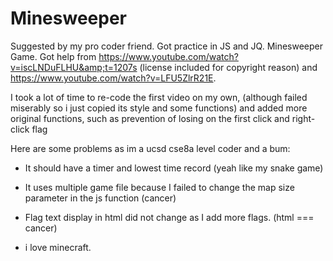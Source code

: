 # Minesweeper

Suggested by my pro coder friend. Got practice in JS and JQ. Minesweeper Game. Got help from https://www.youtube.com/watch?v=iscLNDuFLHU&amp;t=1207s (license included for copyright reason) and https://www.youtube.com/watch?v=LFU5ZlrR21E. 

I took a lot of time to re-code the first video on my own, (although failed miserably so i just copied its style and some functions) and added more original functions, such as prevention of losing on the first click and right-click flag

Here are some problems as im a ucsd cse8a level coder and a bum:

- It should have a timer and lowest time record (yeah like my snake game)

- It uses multiple game file because I failed to change the map size parameter in the js function (cancer)

- Flag text display in html did not change as I add more flags. (html === cancer)

- i love minecraft.
